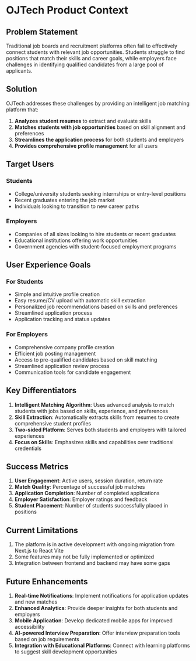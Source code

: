 # OJTech Product Context

## Problem Statement

Traditional job boards and recruitment platforms often fail to effectively connect students with relevant job opportunities. Students struggle to find positions that match their skills and career goals, while employers face challenges in identifying qualified candidates from a large pool of applicants.

## Solution

OJTech addresses these challenges by providing an intelligent job matching platform that:

1. **Analyzes student resumes** to extract and evaluate skills
2. **Matches students with job opportunities** based on skill alignment and preferences
3. **Streamlines the application process** for both students and employers
4. **Provides comprehensive profile management** for all users

## Target Users

### Students
- College/university students seeking internships or entry-level positions
- Recent graduates entering the job market
- Individuals looking to transition to new career paths

### Employers
- Companies of all sizes looking to hire students or recent graduates
- Educational institutions offering work opportunities
- Government agencies with student-focused employment programs

## User Experience Goals

### For Students
- Simple and intuitive profile creation
- Easy resume/CV upload with automatic skill extraction
- Personalized job recommendations based on skills and preferences
- Streamlined application process
- Application tracking and status updates

### For Employers
- Comprehensive company profile creation
- Efficient job posting management
- Access to pre-qualified candidates based on skill matching
- Streamlined application review process
- Communication tools for candidate engagement

## Key Differentiators

1. **Intelligent Matching Algorithm**: Uses advanced analysis to match students with jobs based on skills, experience, and preferences
2. **Skill Extraction**: Automatically extracts skills from resumes to create comprehensive student profiles
3. **Two-sided Platform**: Serves both students and employers with tailored experiences
4. **Focus on Skills**: Emphasizes skills and capabilities over traditional credentials

## Success Metrics

1. **User Engagement**: Active users, session duration, return rate
2. **Match Quality**: Percentage of successful job matches
3. **Application Completion**: Number of completed applications
4. **Employer Satisfaction**: Employer ratings and feedback
5. **Student Placement**: Number of students successfully placed in positions

## Current Limitations

1. The platform is in active development with ongoing migration from Next.js to React Vite
2. Some features may not be fully implemented or optimized
3. Integration between frontend and backend may have some gaps

## Future Enhancements

1. **Real-time Notifications**: Implement notifications for application updates and new matches
2. **Enhanced Analytics**: Provide deeper insights for both students and employers
3. **Mobile Application**: Develop dedicated mobile apps for improved accessibility
4. **AI-powered Interview Preparation**: Offer interview preparation tools based on job requirements
5. **Integration with Educational Platforms**: Connect with learning platforms to suggest skill development opportunities 